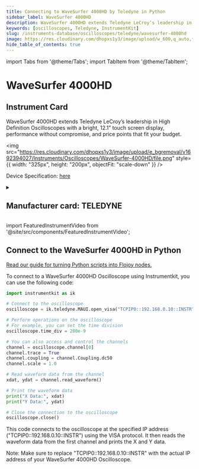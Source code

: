 ```yaml
---
title: Connecting to WaveSurfer 4000HD by Teledyne in Python
sidebar_label: WaveSurfer 4000HD
description: WaveSurfer 4000HD extends Teledyne LeCroy’s leadership in High Definition Oscilloscopes with a bright, 12.1” touch screen display, performance without compromise, and price points that fit your budget.
keywords: [oscilloscopes, Teledyne, InstrumentKit]
slug: /instruments-database/oscilloscopes/teledyne/wavesurfer-4000hd
image: https://res.cloudinary.com/dhopxs1y3/image/upload/w_600,q_auto,f_auto/e_bgremoval/v1692394027/Instruments/Oscilloscopes/WaveSurfer-4000HD/file.jpg
hide_table_of_contents: true
---
```


import Tabs from '@theme/Tabs';
import TabItem from '@theme/TabItem';

# WaveSurfer 4000HD

## Instrument Card

<div className="flex">

<div>

WaveSurfer 4000HD extends Teledyne LeCroy’s leadership in High Definition Oscilloscopes with a bright, 12.1” touch screen display, performance without compromise, and price points that fit your budget.

</div>

<img src="https://res.cloudinary.com/dhopxs1y3/image/upload/e_bgremoval/v1692394027/Instruments/Oscilloscopes/WaveSurfer-4000HD/file.png" style={{ width: "325px", height: "200px", objectFit: "scale-down" }} />

</div>

<div className="flex text-center">

<p>Device Specification: <a target="\_blank" href="https://cdn.teledynelecroy.com/files/pdf/wavesurfer-4000hd-datasheet.pdf">here</a></p>

</div>

<details style={{ marginTop: "15px"}}>
<summary><h2>Manufacturer card: TELEDYNE</h2></summary>

<img src="https://res.cloudinary.com/dhopxs1y3/image/upload/v1692812958/Instruments/Vendor%20Logos/Teledyne_technologies.png" style={{ width: "100%", height: "170px",objectFit: "scale-down" }} />

Teledyne LeCroy is an American manufacturer of oscilloscopes, protocol analyzers and other test equipment. LeCroy is now a subsidiary of Teledyne Technologies.

<ul>
  <li>Headquarters: USA</li>
  <li>Yearly Revenue (millions, USD): 5458.6</li>
  <li>Vendor Website: <a href="https://www.teledynelecroy.com/">here</a></li>
</ul>
</details>

import FeaturedInstrumentVideo from '@site/src/components/FeaturedInstrumentVideo';

<FeaturedInstrumentVideo category='OSCILLOSCOPES' manufacturer='TELEDYNE'></FeaturedInstrumentVideo>


## Connect to the WaveSurfer 4000HD in Python

[Read our guide for turning Python scripts into Flojoy nodes.](https://docs.flojoy.ai/custom-nodes/creating-custom-node/)
<Tabs>

<TabItem value="Flojoy" label="Flojoy" className="flojoy-instrument-tabs">

<NodeCardCollection category='OSCILLOSCOPES' manufacturer='TELEDYNE'></NodeCardCollection>

</TabItem>
<TabItem value="InstrumentKit" label="InstrumentKit">

To connect to a WaveSurfer 4000HD Oscilloscope using Instrumentkit, you can use the following code:

```python
import instrumentkit as ik

# Connect to the oscilloscope
oscilloscope = ik.teledyne.MAUI.open_visa("TCPIP0::192.168.0.10::INSTR")

# Perform operations on the oscilloscope
# For example, you can set the time division
oscilloscope.time_div = 200e-9

# You can also access and control the channels
channel = oscilloscope.channel[0]
channel.trace = True
channel.coupling = channel.Coupling.dc50
channel.scale = 1.0

# Read waveform data from the channel
xdat, ydat = channel.read_waveform()

# Print the waveform data
print("X Data:", xdat)
print("Y Data:", ydat)

# Close the connection to the oscilloscope
oscilloscope.close()
```

This code connects to the oscilloscope at the specified IP address ("TCPIP0::192.168.0.10::INSTR") using the VISA protocol. It then reads the waveform data from the first channel and prints the X and Y data.

Note: Make sure to replace "TCPIP0::192.168.0.10::INSTR" with the actual IP address of your WaveSurfer 4000HD Oscilloscope.

</TabItem>
</Tabs>
